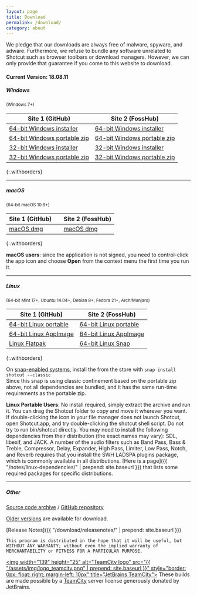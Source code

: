 ```yaml
---
layout: page
title: Download
permalink: /download/
category: about
---
```


We pledge that our downloads are always free of
malware, spyware, and adware. Furthermore, we refuse to bundle any software
unrelated to Shotcut such as browser toolbars or download managers.
However, we can only provide that guarantee if you come to this website
to download.

<!-- Shotcut Responsive -->
<ins class="adsbygoogle"
    style="display:block"
    data-ad-client="ca-pub-1305424236533187"
    data-ad-slot="3403753557"
    data-ad-format="auto"></ins>
<script>
(adsbygoogle = window.adsbygoogle || []).push({});
</script>

#### Current Version: 18.08.11

##### Windows
<small>(Windows 7+)</small>

| Site 1 (GitHub)     | Site 2 (FossHub)
|-----------------------|-------------------
| [64-bit Windows installer](https://github.com/mltframework/shotcut/releases/download/v18.08.11/shotcut-win64-180811.exe) | [64-bit Windows installer](https://www.fosshub.com/Shotcut.html/shotcut-win64-180811.exe)
| [64-bit Windows portable zip](https://github.com/mltframework/shotcut/releases/download/v18.08.11/shotcut-win64-180811.zip) | [64-bit Windows portable zip](https://www.fosshub.com/Shotcut.html/shotcut-win64-180811.zip)
| [32-bit Windows installer](https://github.com/mltframework/shotcut/releases/download/v18.08.11/shotcut-win32-180811.exe) | [32-bit Windows installer](https://www.fosshub.com/Shotcut.html/shotcut-win32-180811.exe)
| [32-bit Windows portable zip ](https://github.com/mltframework/shotcut/releases/download/v18.08.11/shotcut-win32-180811.zip) | [32-bit Windows portable zip](https://www.fosshub.com/Shotcut.html/shotcut-win32-180811.zip)
{:.withborders}

---

##### macOS
<small>(64-bit macOS 10.8+)</small>

| Site 1 (GitHub) &nbsp; &nbsp; | Site 2 (FossHub)
|-----------------------|-----------------------------
| [macOS dmg](https://github.com/mltframework/shotcut/releases/download/v18.08.11/shotcut-macos-x86_64-180811.dmg) | [macOS dmg](https://www.fosshub.com/Shotcut.html/shotcut-macos-x86_64-180811.dmg)
{:.withborders}

**macOS users**: since the application is not signed, you need to
control-click the app icon and choose **Open** from the context menu the
first time you run it.

---

##### Linux
<small>(64-bit Mint 17+, Ubuntu 14.04+, Debian 8+, Fedora 21+, Arch/Manjaro)</small>

| Site 1 (GitHub)     | Site 2 (FossHub)
|-----------------------|-------------------
| [64-bit Linux portable](https://github.com/mltframework/shotcut/releases/download/v18.08.11/shotcut-linux-x86_64-180811.tar.bz2) | [64-bit Linux portable](https://www.fosshub.com/Shotcut.html/shotcut-linux-x86_64-180811.tar.bz2)  
| [64-bit Linux AppImage](https://github.com/mltframework/shotcut/releases/download/v18.08.11/Shotcut-180811.glibc2.14-x86_64.AppImage) | [64-bit Linux AppImage](https://www.fosshub.com/Shotcut.html/Shotcut-180811.glibc2.14-x86_64.AppImage)
| [Linux Flatpak](https://flathub.org/apps/details/org.shotcut.Shotcut) | [64-bit Linux Snap](https://snapcraft.io/shotcut)
{:.withborders}

On [snap-enabled systems](https://snapcraft.io/docs/core/install), install the
from the store with `snap install shotcut --classic`  
Since this snap is using classic confinement based on the portable zip above,
not all dependencies are bundled, and it has the same run-time requirements as
the portable zip.

**Linux Portable Users**: No install required, simply extract the archive and run
it. You can drag the Shotcut folder to copy and move it wherever you
want. If double-clicking the icon in your file manager does not launch
Shotcut, open Shotcut.app, and try double-clicking the shotcut shell
script. Do not try to run bin/shotcut directly. You may need to install
the following dependencies from their distribution (the exact names may
vary): SDL, libexif, and JACK. A number of the audio filters such as
Band Pass, Bass & Treble, Compressor, Delay, Expander, High Pass, Limiter,
Low Pass, Notch, and Reverb requires that you install the SWH LADSPA plugins
package, which is commonly available in all distributions.
[Here is a page]({{ "/notes/linux-dependencies/" | prepend: site.baseurl }}) that lists some required packages
for specific distributions.

---

##### Other

[Source code
archive](https://github.com/mltframework/shotcut/releases/download/v18.08.11/shotcut-src-180811.tar.xz)
/ [GitHub repository](https://github.com/mltframework/shotcut)

[Older versions](https://github.com/mltframework/shotcut/releases/) are
available for download.


[Release Notes]({{ "/download/releasenotes/" | prepend: site.baseurl }})

`This program is distributed in the hope that it will be useful, but
WITHOUT ANY WARRANTY; without even the implied warranty of MERCHANTABILITY
or FITNESS FOR A PARTICULAR PURPOSE.`

<a href="https://www.jetbrains.com/teamcity/"><img
width="139" height="25" alt="TeamCity logo" src="{{ "/assets/img/logo_teamcity.png" | prepend: site.baseurl }}"
style="border: 0px; float: right; margin-left: 10px" title="JetBrains TeamCity"></a>
These builds are made possible by a <a href="https://www.jetbrains.com/teamcity/">TeamCity</a> server license generously donated by JetBrains.
